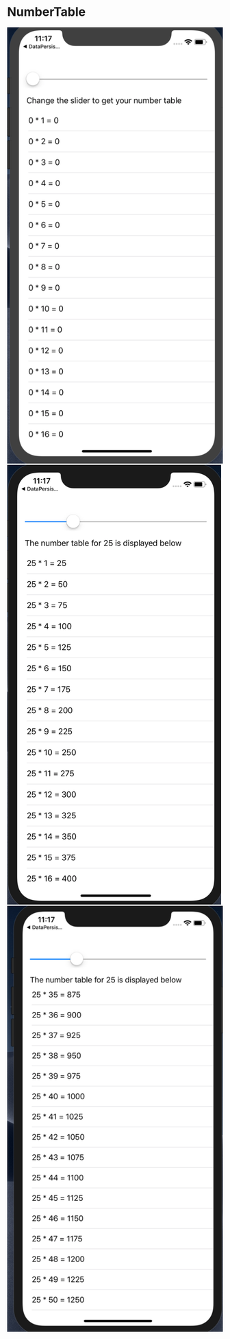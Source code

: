 # NumberTable

![Inital Screen](https://github.com/phaniiOS/NumberTable/blob/Develop/Screen%20Shot%202019-02-12%20at%2011.17.10%20PM.png)
![After Silder change](https://github.com/phaniiOS/NumberTable/blob/Develop/Screen%20Shot%202019-02-12%20at%2011.17.19%20PM.png)
![Bottom of the table](https://github.com/phaniiOS/NumberTable/blob/Develop/Screen%20Shot%202019-02-12%20at%2011.17.30%20PM.png)
